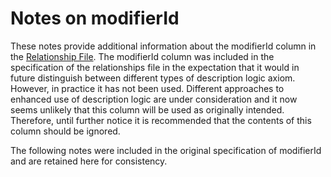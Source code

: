 # Notes on modifierId

These notes provide additional information about the modifierId column in the [Relationship File](../../4.2.3-Relationship-File-Specification_28739341.html). The modifierId column was included in the specification of the relationships file in the expectation that it would in future distinguish between different types of description logic axiom. However, in practice it has not been used. Different approaches to enhanced use of description logic are under consideration and it now seems unlikely that this column will be used as originally intended. Therefore, until further notice it is recommended that the contents of this column should be ignored.

The following notes were included in the original specification of modifierId and are retained here for consistency.
